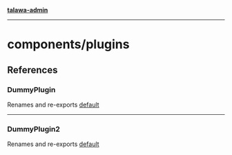 [**talawa-admin**](../../README.md)

***

# components/plugins

## References

### DummyPlugin

Renames and re-exports [default](DummyPlugin/DummyPlugin/functions/default.md)

***

### DummyPlugin2

Renames and re-exports [default](DummyPlugin2/DummyPlugin2/functions/default.md)
